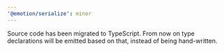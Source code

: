 ```yaml
---
'@emotion/serialize': minor
---
```


Source code has been migrated to TypeScript. From now on type declarations will be emitted based on that, instead of being hand-written.
